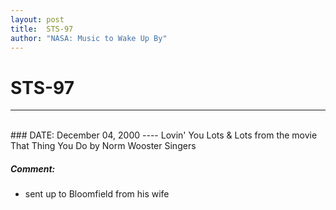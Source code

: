 ```yaml
---
layout: post
title:  STS-97
author: "NASA: Music to Wake Up By"
---
```


# STS-97
----
<br/>
### DATE: December 04, 2000
----
Lovin' You Lots & Lots from the movie That Thing You Do by Norm Wooster Singers

##### Comment:
* sent up to Bloomfield from his wife
